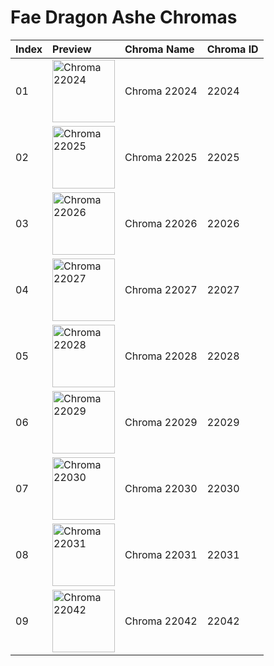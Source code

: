 # Fae Dragon Ashe Chromas

| Index | Preview | Chroma Name | Chroma ID |
|:---|:---|:---|:---|
| 01 | <img src='https://raw.communitydragon.org/latest/plugins/rcp-be-lol-game-data/global/default/v1/champion-chroma-images/22/22024.png' alt='Chroma 22024' width='100'> | Chroma 22024 | 22024 |
| 02 | <img src='https://raw.communitydragon.org/latest/plugins/rcp-be-lol-game-data/global/default/v1/champion-chroma-images/22/22025.png' alt='Chroma 22025' width='100'> | Chroma 22025 | 22025 |
| 03 | <img src='https://raw.communitydragon.org/latest/plugins/rcp-be-lol-game-data/global/default/v1/champion-chroma-images/22/22026.png' alt='Chroma 22026' width='100'> | Chroma 22026 | 22026 |
| 04 | <img src='https://raw.communitydragon.org/latest/plugins/rcp-be-lol-game-data/global/default/v1/champion-chroma-images/22/22027.png' alt='Chroma 22027' width='100'> | Chroma 22027 | 22027 |
| 05 | <img src='https://raw.communitydragon.org/latest/plugins/rcp-be-lol-game-data/global/default/v1/champion-chroma-images/22/22028.png' alt='Chroma 22028' width='100'> | Chroma 22028 | 22028 |
| 06 | <img src='https://raw.communitydragon.org/latest/plugins/rcp-be-lol-game-data/global/default/v1/champion-chroma-images/22/22029.png' alt='Chroma 22029' width='100'> | Chroma 22029 | 22029 |
| 07 | <img src='https://raw.communitydragon.org/latest/plugins/rcp-be-lol-game-data/global/default/v1/champion-chroma-images/22/22030.png' alt='Chroma 22030' width='100'> | Chroma 22030 | 22030 |
| 08 | <img src='https://raw.communitydragon.org/latest/plugins/rcp-be-lol-game-data/global/default/v1/champion-chroma-images/22/22031.png' alt='Chroma 22031' width='100'> | Chroma 22031 | 22031 |
| 09 | <img src='https://raw.communitydragon.org/latest/plugins/rcp-be-lol-game-data/global/default/v1/champion-chroma-images/22/22042.png' alt='Chroma 22042' width='100'> | Chroma 22042 | 22042 |
